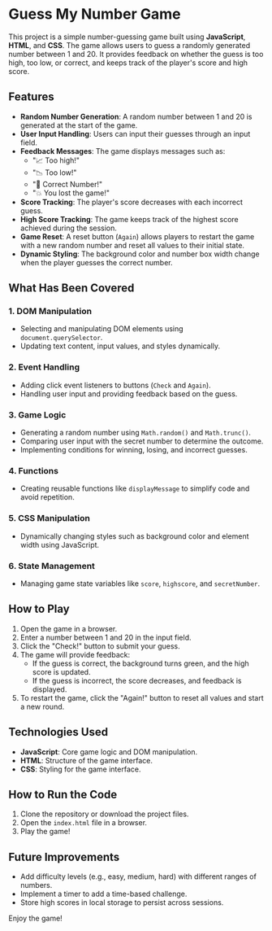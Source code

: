 # Guess My Number Game

This project is a simple number-guessing game built using **JavaScript**, **HTML**, and **CSS**. The game allows users to guess a randomly generated number between 1 and 20. It provides feedback on whether the guess is too high, too low, or correct, and keeps track of the player's score and high score.

## Features

- **Random Number Generation**: A random number between 1 and 20 is generated at the start of the game.
- **User Input Handling**: Users can input their guesses through an input field.
- **Feedback Messages**: The game displays messages such as:
  - "📈 Too high!"
  - "📉 Too low!"
  - "🎉 Correct Number!"
  - "💥 You lost the game!"
- **Score Tracking**: The player's score decreases with each incorrect guess.
- **High Score Tracking**: The game keeps track of the highest score achieved during the session.
- **Game Reset**: A reset button (`Again`) allows players to restart the game with a new random number and reset all values to their initial state.
- **Dynamic Styling**: The background color and number box width change when the player guesses the correct number.

## What Has Been Covered

### 1. **DOM Manipulation**

- Selecting and manipulating DOM elements using `document.querySelector`.
- Updating text content, input values, and styles dynamically.

### 2. **Event Handling**

- Adding click event listeners to buttons (`Check` and `Again`).
- Handling user input and providing feedback based on the guess.

### 3. **Game Logic**

- Generating a random number using `Math.random()` and `Math.trunc()`.
- Comparing user input with the secret number to determine the outcome.
- Implementing conditions for winning, losing, and incorrect guesses.

### 4. **Functions**

- Creating reusable functions like `displayMessage` to simplify code and avoid repetition.

### 5. **CSS Manipulation**

- Dynamically changing styles such as background color and element width using JavaScript.

### 6. **State Management**

- Managing game state variables like `score`, `highscore`, and `secretNumber`.

## How to Play

1. Open the game in a browser.
2. Enter a number between 1 and 20 in the input field.
3. Click the "Check!" button to submit your guess.
4. The game will provide feedback:
   - If the guess is correct, the background turns green, and the high score is updated.
   - If the guess is incorrect, the score decreases, and feedback is displayed.
5. To restart the game, click the "Again!" button to reset all values and start a new round.

## Technologies Used

- **JavaScript**: Core game logic and DOM manipulation.
- **HTML**: Structure of the game interface.
- **CSS**: Styling for the game interface.

## How to Run the Code

1. Clone the repository or download the project files.
2. Open the `index.html` file in a browser.
3. Play the game!

## Future Improvements

- Add difficulty levels (e.g., easy, medium, hard) with different ranges of numbers.
- Implement a timer to add a time-based challenge.
- Store high scores in local storage to persist across sessions.

Enjoy the game!
